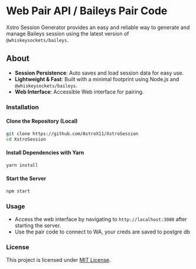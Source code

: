 # Web Pair API / Baileys Pair Code

Xstro Session Generator provides an easy and reliable way to generate and manage Baileys session using the latest version of `@whiskeysockets/baileys`.

## About

- **Session Persistence**: Auto saves and load session data for easy use.
- **Lightweight & Fast**: Built with a minimal footprint using Node.js and `@whiskeysockets/baileys`.
- **Web Interface**: Accessible Web interface for pairing.

### Installation

#### Clone the Repository (Local)

```bash
git clone https://github.com/AstroX11/XstroSession
cd XstroSession
```

#### Install Dependencies with Yarn

```bash
yarn install
```

#### Start the Server

```bash
npm start
```

### Usage

- Access the web interface by navigating to `http://localhost:3000` after starting the server.
- Use the pair code to connect to WA, your creds are saved to postgre db

### License

This project is licensed under [MIT License](LICENSE).
